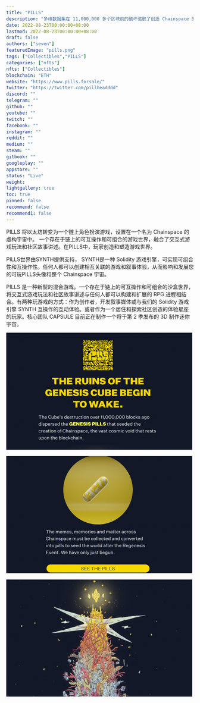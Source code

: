 ```yaml
---
title: "PILLS"
description: "多维数据集在 11,000,000 多个区块前的破坏驱散了创造 Chainspace 的 GENESIS PILLS，这是建立在区块链上的广阔宇宙虚空。"
date: 2022-08-23T00:00:00+08:00
lastmod: 2022-08-23T00:00:00+08:00
draft: false
authors: ["seven"]
featuredImage: "pills.png"
tags: ["Collectibles","PILLS"]
categories: ["nfts"]
nfts: ["Collectibles"]
blockchain: "ETH"
website: "https://www.pills.forsale/"
twitter: "https://twitter.com/pillheadddd"
discord: ""
telegram: ""
github: ""
youtube: ""
twitch: ""
facebook: ""
instagram: ""
reddit: ""
medium: ""
steam: ""
gitbook: ""
googleplay: ""
appstore: ""
status: "Live"
weight: 
lightgallery: true
toc: true
pinned: false
recommend: false
recommend1: false
---
```

PILLS 将以太坊转变为一个链上角色扮演游戏，设置在一个名为 Chainspace 的虚构宇宙中。
一个存在于链上的可互操作和可组合的游戏世界，融合了交互式游戏玩法和社区故事讲述。在PILLS中，玩家创造和塑造游戏世界。

PILLS世界由SYNTH提供支持， SYNTH是一种 Solidity 游戏引擎，可实现可组合性和互操作性。任何人都可以创建相互关联的游戏和叙事体验，从而影响和发展您的可玩PILLS头像和整个 Chainspace 宇宙。

PILLS 是一种新型的混合游戏。一个存在于链上的可互操作和可组合的沙盒世界，将交互式游戏玩法和社区故事讲述与任何人都可以构建和扩展的 RPG 进程相结合。有两种玩游戏的方式：作为创作者，开发叙事媒体或与我们的 Solidity 游戏引擎 SYNTH 互操作的互动体验。或者作为一个居住和探索社区创造的体验星座的玩家。核心团队 CAPSULE 目前正在制作一个将于第 2 季发布的 3D 制作迷你宇宙。

![1](1661223643523.jpg)

![2](1661223659825.jpg)

![3](1661223668413.jpg)